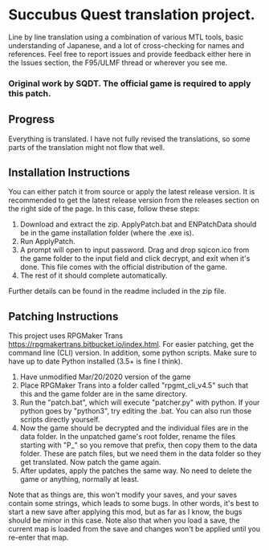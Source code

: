 # Succubus Quest translation project.
Line by line translation using a combination of various MTL tools, basic understanding of Japanese, and a lot of cross-checking for names and references.
Feel free to report issues and provide feedback either here in the Issues section, the F95/ULMF thread or wherever you see me.

### Original work by SQDT. The official game is required to apply this patch.

## Progress
Everything is translated. I have not fully revised the translations, so some parts of the translation might not flow that well.

## Installation Instructions
You can either patch it from source or apply the latest release version.
It is recommended to get the latest release version from the releases section on the right side of the page.
In this case, follow these steps:

1. Download and extract the zip. ApplyPatch.bat and ENPatchData should be in the game installation folder (where the .exe is).
2. Run ApplyPatch.
3. A prompt will open to input password.
   Drag and drop sqicon.ico from the game folder to the input field and click decrypt, and exit when it's done.
   This file comes with the official distribution of the game.
4. The rest of it should complete automatically.

Further details can be found in the readme included in the zip file.

## Patching Instructions
This project uses RPGMaker Trans https://rpgmakertrans.bitbucket.io/index.html.
For easier patching, get the command line (CLI) version.
In addition, some python scripts. Make sure to have up to date Python installed (3.5+ is fine I think).

1. Have unmodified Mar/20/2020 version of the game
2. Place RPGMaker Trans into a folder called "rpgmt_cli_v4.5" such that this and the game folder are in the same directory.
4. Run the "patch.bat", which will execute "patcher.py" with python.
   If your python goes by "python3", try editing the .bat. You can also run those scripts directly yourself.
5. Now the game should be decrypted and the individual files are in the data folder.
   In the unpatched game's root folder, rename the files starting with "P_" so you remove that prefix, then copy them to the data folder.
   These are patch files, but we need them in the data folder so they get translated.
   Now patch the game again.
6. After updates, apply the patches the same way. No need to delete the game or anything, normally at least.

Note that as things are, this won't modify your saves, and your saves contain some strings, which leads to some bugs.
In other words, it's best to start a new save after applying this mod, but as far as I know, the bugs should be minor in this case.
Note also that when you load a save, the current map is loaded from the save and changes won't be applied until you re-enter that map.
